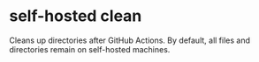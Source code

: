 # self-hosted clean
Cleans up directories after GitHub Actions.
By default, all files and directories remain on self-hosted machines.
